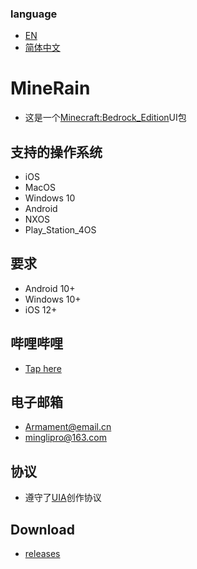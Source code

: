 ### language
- [EN](README.md)
- [简体中文](README_zh.md)


# MineRain

- 这是一个[Minecraft:Bedrock_Edition](https://www.minecraft.net/zh-hans/about-minecraft)UI包

## 支持的操作系统
- iOS
- MacOS
- Windows 10
- Android
- NXOS
- Play_Station_4OS

## 要求
- Android 10+
- Windows 10+
- iOS 12+

## 哔哩哔哩
- [Tap here](https://space.bilibili.com/1013220371)

## 电子邮箱
- Armament@email.cn
- minglipro@163.com

## 协议
- 遵守了[UIA](https://jq.qq.com/?_wv=1027&k=G05OsCyj)创作协议

## Download
- [releases](https://github.com/Armamem0t/MineRain/releases)

